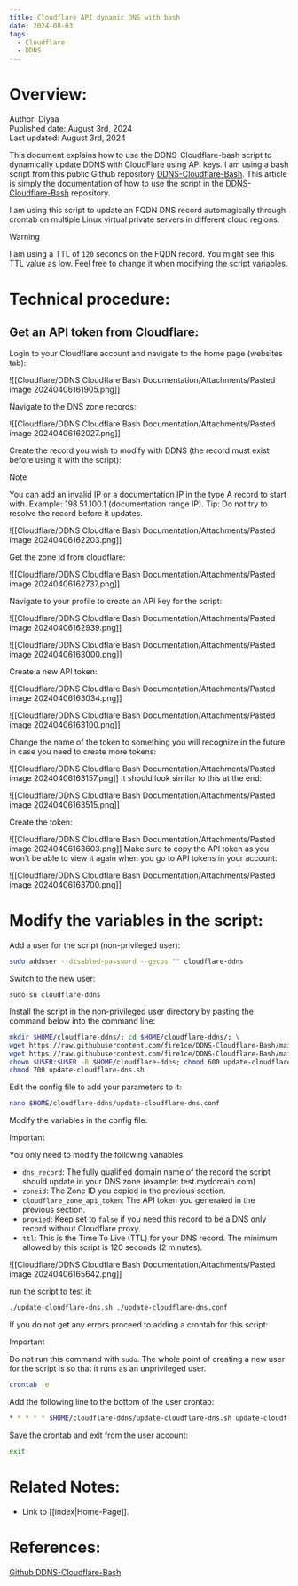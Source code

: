 ```yaml
---
title: Cloudflare API dynamic DNS with bash
date: 2024-08-03
tags:
  - Cloudflare
  - DDNS
---
```

# Overview:

Author: Diyaa<br>
Published date: August 3rd, 2024<br>
Last updated: August 3rd, 2024<br>


This document explains how to use the DDNS-Cloudflare-bash script to dynamically update DDNS with CloudFlare using API keys. I am using a bash script from this public Github repository [DDNS-Cloudflare-Bash](https://github.com/fire1ce/DDNS-Cloudflare-Bash). This article is simply the documentation of how to use the script in the [DDNS-Cloudflare-Bash](https://github.com/fire1ce/DDNS-Cloudflare-Bash) repository. 

I am using this script to update an FQDN DNS record automagically through crontab on multiple Linux virtual private servers in different cloud regions.

> [!warning]
> I am using a TTL of `120` seconds on the FQDN record. You might see this TTL value as low. Feel free to change it when modifying the script variables.

# Technical procedure:

## Get an API token from Cloudflare:

Login to your Cloudflare account and navigate to the home page (websites tab):

![[Cloudflare/DDNS Cloudflare Bash Documentation/Attachments/Pasted image 20240406161905.png]]

Navigate to the DNS zone records:

![[Cloudflare/DDNS Cloudflare Bash Documentation/Attachments/Pasted image 20240406162027.png]]

Create the record you wish to modify with DDNS (the record must exist before using it with the script):

> [!note]
> You can add an invalid IP or a documentation IP in the type A record to start with. Example: 198.51.100.1 (documentation range IP).
> Tip: Do not try to resolve the record before it updates.

![[Cloudflare/DDNS Cloudflare Bash Documentation/Attachments/Pasted image 20240406162203.png]]

Get the zone id from cloudflare:

![[Cloudflare/DDNS Cloudflare Bash Documentation/Attachments/Pasted image 20240406162737.png]]

Navigate to your profile to create an API key for the script:

![[Cloudflare/DDNS Cloudflare Bash Documentation/Attachments/Pasted image 20240406162939.png]]


![[Cloudflare/DDNS Cloudflare Bash Documentation/Attachments/Pasted image 20240406163000.png]]

Create a new API token:

![[Cloudflare/DDNS Cloudflare Bash Documentation/Attachments/Pasted image 20240406163034.png]]

![[Cloudflare/DDNS Cloudflare Bash Documentation/Attachments/Pasted image 20240406163100.png]]

Change the name of the token to something you will recognize in the future in case you need to create more tokens:

![[Cloudflare/DDNS Cloudflare Bash Documentation/Attachments/Pasted image 20240406163157.png]]
It should look similar to this at the end:

![[Cloudflare/DDNS Cloudflare Bash Documentation/Attachments/Pasted image 20240406163515.png]]

Create the token:

![[Cloudflare/DDNS Cloudflare Bash Documentation/Attachments/Pasted image 20240406163603.png]]
Make sure to copy the API token as you won't be able to view it again when you go to API tokens in your account:

![[Cloudflare/DDNS Cloudflare Bash Documentation/Attachments/Pasted image 20240406163700.png]]

# Modify the variables in the script:

Add a user for the script (non-privileged user):

```bash
sudo adduser --disabled-password --gecos "" cloudflare-ddns
```

Switch to the new user:

```
sudo su cloudflare-ddns
```

Install the script in the non-privileged user directory by pasting the command below into the command line:

```bash
mkdir $HOME/cloudflare-ddns/; cd $HOME/cloudflare-ddns/; \
wget https://raw.githubusercontent.com/fire1ce/DDNS-Cloudflare-Bash/main/update-cloudflare-dns.sh; \
wget https://raw.githubusercontent.com/fire1ce/DDNS-Cloudflare-Bash/main/update-cloudflare-dns.conf; \
chown $USER:$USER -R $HOME/cloudflare-ddns; chmod 600 update-cloudflare-dns.conf; \
chmod 700 update-cloudflare-dns.sh
```

Edit the config file to add your parameters to it:

```bash
nano $HOME/cloudflare-ddns/update-cloudflare-dns.conf
```

Modify the variables in the config file:

> [!Important]
> You only need to modify the following variables:
> - `dns_record`: The fully qualified domain name of the record the script should update in your DNS zone (example: test.mydomain.com)
> - `zoneid`: The Zone ID you copied in the previous section.
> - `cloudflare_zone_api_token`: The API token you generated in the previous section.
> - `proxied`: Keep set to `false` if you need this record to be a DNS only record without Cloudflare proxy.
> - `ttl`: This is the Time To Live (TTL) for your DNS record. The minimum allowed by this script is 120 seconds (2 minutes).

![[Cloudflare/DDNS Cloudflare Bash Documentation/Attachments/Pasted image 20240406165642.png]]

run the script to test it:

```bash
./update-cloudflare-dns.sh ./update-cloudflare-dns.conf
```

If you do not get any errors proceed to adding a crontab for this script:

> [!important]
> Do not run this command with `sudo`. The whole point of creating a new user for the script is so that it runs as an unprivileged user.

```bash
crontab -e
```

Add the following line to the bottom of the user crontab:

```bash
* * * * * $HOME/cloudflare-ddns/update-cloudflare-dns.sh update-cloudflare-dns.conf
```

Save the crontab and exit from the user account:

```bash
exit
```

# Related Notes:

- Link to [[index|Home-Page]].

# References:

[Github DDNS-Cloudflare-Bash](https://github.com/fire1ce/DDNS-Cloudflare-Bash)